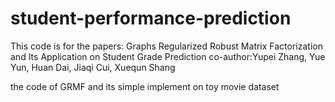# student-performance-prediction
This code is for the papers:
Graphs Regularized Robust Matrix Factorization and Its Application on Student Grade Prediction
co-author:Yupei Zhang, Yue Yun, Huan Dai, Jiaqi Cui, Xuequn Shang

the code of GRMF and its simple implement on toy movie dataset
